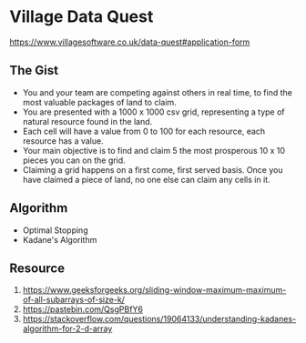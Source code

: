 # Village Data Quest

https://www.villagesoftware.co.uk/data-quest#application-form

## The Gist
* You and your team are competing against others in real time, to find the most valuable packages of land to claim.
* You are presented with a 1000 x 1000 csv grid, representing a type of natural resource found in the land. 
* Each cell will have a value from 0 to 100 for each resource, each resource has a value.
* Your main objective is to find and claim 5 the most prosperous 10 x 10 pieces you can on the grid. 
* Claiming a grid happens on a first come, first served basis. Once you have claimed a piece of land, no one else can claim any cells in it.

## Algorithm
* Optimal Stopping 
* Kadane's Algorithm
## Resource
1. https://www.geeksforgeeks.org/sliding-window-maximum-maximum-of-all-subarrays-of-size-k/
2. https://pastebin.com/QsgPBfY6
3. https://stackoverflow.com/questions/19064133/understanding-kadanes-algorithm-for-2-d-array

